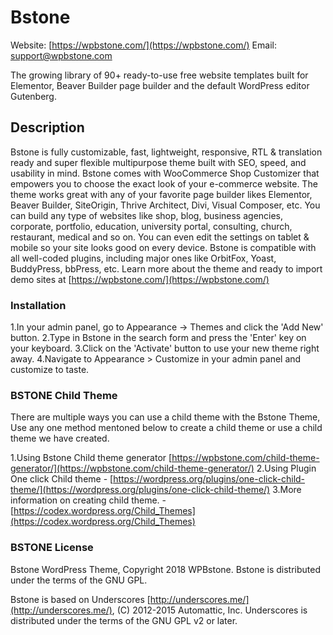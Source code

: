 # Bstone #

Website: [https://wpbstone.com/](https://wpbstone.com/) Email: [support@wpbstone.com](mailto:support@wpbstone.com)

The growing library of 90+ ready-to-use free website templates built for Elementor, Beaver Builder page builder and the default WordPress editor Gutenberg.

## Description ##

Bstone is fully customizable, fast, lightweight, responsive, RTL & translation ready and super flexible multipurpose theme built with SEO, speed, and usability in mind. Bstone comes with WooCommerce Shop Customizer that empowers you to choose the exact look of your e-commerce website. The theme works great with any of your favorite page builder likes Elementor, Beaver Builder, SiteOrigin, Thrive Architect, Divi, Visual Composer, etc. You can build any type of websites like shop, blog, business agencies, corporate, portfolio, education, university portal, consulting, church, restaurant, medical and so on. You can even edit the settings on tablet & mobile so your site looks good on every device. Bstone is compatible with all well-coded plugins, including major ones like OrbitFox, Yoast, BuddyPress, bbPress, etc. Learn more about the theme and ready to import demo sites at [https://wpbstone.com/](https://wpbstone.com/)

### Installation ###

1.In your admin panel, go to Appearance -> Themes and click the 'Add New' button.
2.Type in Bstone in the search form and press the 'Enter' key on your keyboard.
3.Click on the 'Activate' button to use your new theme right away.
4.Navigate to Appearance > Customize in your admin panel and customize to taste.

### BSTONE Child Theme ###

There are multiple ways you can use a child theme with the Bstone Theme, Use any one method mentoned below to create a child theme or use a child theme we have created.

1.Using Bstone Child theme generator [https://wpbstone.com/child-theme-generator/](https://wpbstone.com/child-theme-generator/)
2.Using Plugin One click Child theme - [https://wordpress.org/plugins/one-click-child-theme/](https://wordpress.org/plugins/one-click-child-theme/)
3.More information on creating child theme. - [https://codex.wordpress.org/Child_Themes](https://codex.wordpress.org/Child_Themes)

### BSTONE License ###

Bstone WordPress Theme, Copyright 2018 WPBstone. Bstone is distributed under the terms of the GNU GPL.

Bstone is based on Underscores [http://underscores.me/](http://underscores.me/), (C) 2012-2015 Automattic, Inc. Underscores is distributed under the terms of the GNU GPL v2 or later.